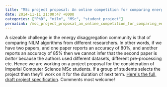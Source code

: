 ```yaml
---
title: "MSc project proposal: An online competition for comparing energy disaggregation algorithms"
date: 2014-11-11 21:00:47 +0000
categories: ["PhD", "nilm", "MSc", "student project"]
permalink: /msc_project_proposal_an_online_competition_for_comparing_energy
---
```

A sizeable challenge in the energy disaggregation community is that of
comparing NILM algorithms from different researchers. In other words, if
we have two papers, and one paper reports an accuracy of 80%, and
another reports an accuracy of 85% then we cannot infer that the second
paper is *better* because the authors used different datasets, different
pre-processing etc. Hence we are working on a project proposal for the
consideration of Imperial Computer Science MSc students. If a group of
students selects the project then they'll work on it for the duration of
next term. [Here's the full, draft project
specification](https://docs.google.com/document/d/14UVX5ZxJHqcM1uRnyxenztotwy0RdNoVkYYTCah4YOA/pub).
Comments most welcome! <!--break-->

